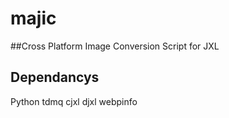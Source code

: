 # majic
##Cross Platform Image Conversion Script for JXL

## Dependancys
Python
  tdmq
cjxl
djxl
webpinfo
